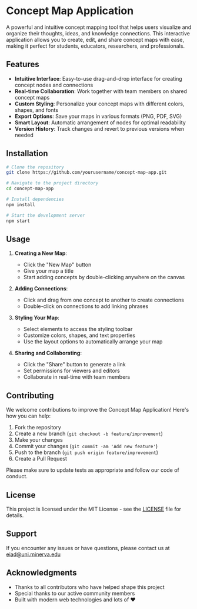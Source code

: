 # Concept Map Application

A powerful and intuitive concept mapping tool that helps users visualize and organize their thoughts, ideas, and knowledge connections. This interactive application allows you to create, edit, and share concept maps with ease, making it perfect for students, educators, researchers, and professionals.

## Features

- **Intuitive Interface**: Easy-to-use drag-and-drop interface for creating concept nodes and connections
- **Real-time Collaboration**: Work together with team members on shared concept maps
- **Custom Styling**: Personalize your concept maps with different colors, shapes, and fonts
- **Export Options**: Save your maps in various formats (PNG, PDF, SVG)
- **Smart Layout**: Automatic arrangement of nodes for optimal readability
- **Version History**: Track changes and revert to previous versions when needed

## Installation

```bash
# Clone the repository
git clone https://github.com/yourusername/concept-map-app.git

# Navigate to the project directory
cd concept-map-app

# Install dependencies
npm install

# Start the development server
npm start
```

## Usage

1. **Creating a New Map**:

   - Click the "New Map" button
   - Give your map a title
   - Start adding concepts by double-clicking anywhere on the canvas

2. **Adding Connections**:

   - Click and drag from one concept to another to create connections
   - Double-click on connections to add linking phrases

3. **Styling Your Map**:

   - Select elements to access the styling toolbar
   - Customize colors, shapes, and text properties
   - Use the layout options to automatically arrange your map

4. **Sharing and Collaborating**:
   - Click the "Share" button to generate a link
   - Set permissions for viewers and editors
   - Collaborate in real-time with team members

## Contributing

We welcome contributions to improve the Concept Map Application! Here's how you can help:

1. Fork the repository
2. Create a new branch (`git checkout -b feature/improvement`)
3. Make your changes
4. Commit your changes (`git commit -am 'Add new feature'`)
5. Push to the branch (`git push origin feature/improvement`)
6. Create a Pull Request

Please make sure to update tests as appropriate and follow our code of conduct.

## License

This project is licensed under the MIT License - see the [LICENSE](LICENSE) file for details.

## Support

If you encounter any issues or have questions, please contact us at eiad@uni.minerva.edu

## Acknowledgments

- Thanks to all contributors who have helped shape this project
- Special thanks to our active community members
- Built with modern web technologies and lots of ❤️
